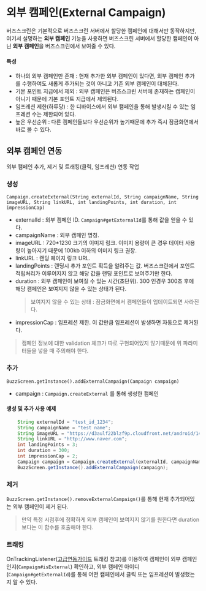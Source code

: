 # 외부 캠페인(External Campaign)
버즈스크린은 기본적으로 버즈스크린 서버에서 할당한 캠페인에 대해서만 동작하지만, 여기서 설명하는 **외부 캠페인** 기능을 사용하면 버즈스크린 서버에서 할당한 캠페인이 아닌 **외부 캠페인**을 버즈스크린에서 보여줄 수 있다.

#### 특성
- 하나의 외부 캠페인만 존재 : 현재 추가한 외부 캠페인이 있다면, 외부 캠페인 추가를 수행하여도 새롭게 추가되는 것이 아니고 기존 외부 캠페인이 대체된다.
- 기본 포인트 지급에서 제외 : 외부 캠페인은 버즈스크린 서버에 존재하는 캠페인이 아니기 때문에 기본 포인트 지급에서 제외된다.
- 임프레션 제한(하루당) : 한 디바이스에서 외부 캠페인을 통해 발생시킬 수 있는 임프레션 수는 제한되어 있다.
- 높은 우선순위 : 다른 캠페인들보다 우선순위가 높기때문에 추가 즉시 잠금화면에서 바로 볼 수 있다.


## 외부 캠페인 연동
외부 캠페인 추가, 제거 및 트래킹(클릭, 임프레션) 연동 작업

### 생성
`Campaign.createExternal(String externalId, String campaignName, String imageURL, String linkURL, int landingPoints, int duration, int impressionCap)`

- externalId : 외부 캠페인 ID. `Campaign#getExternalId`를 통해 값을 얻을 수 있다.
- campaignName : 외부 캠페인 명칭.
- imageURL : 720*1230 크기의 이미지 링크. 이미지 용량이 큰 경우 데이터 사용량이 높아지기 때문에 100kb 이하의 이미지 링크 권장.
- linkURL : 랜딩 페이지 링크 URL.
- landingPoints : 랜딩시 추가 포인트 획득을 알려주는 값. 버즈스크린에서 포인트 적립처리가 이루어지지 않고 해당 값을 랜딩 포인트로 보여주기만 한다.
- duration : 외부 캠페인이 보여질 수 있는 시간(초단위). 300 인경우 300초 후에 해당 캠페인은 보여지지 않을 수 있는 상태가 된다.
    > 보여지지 않을 수 있는 상태 : 잠금화면에서 캠페인들이 업데이트되면 사라진다.
- impressionCap : 임프레션 제한. 이 값만큼 임프레션이 발생하면 자동으로 제거된다.
> 캠페인 정보에 대한 validation 체크가 따로 구현되어있지 않기때문에 위 파라미터들을 넣을 때 주의해야 한다.

### 추가
`BuzzScreen.getInstance().addExternalCampaign(Campaign campaign)`

- campaign : `Campaign.createExternal` 를 통해 생성한 캠페인 

#### 생성 및 추가 사용 예제

```Java
    String externalId = "test_id_1234";
    String campaignName = "test name";
    String imageURL = "https://d3aulf22blzf9p.cloudfront.net/android/1447239369_e0251254410d85fc.jpg";
    String linkURL = "http://www.naver.com";
    int landingPoints = 3;
    int duration = 300;
    int impressionCap = 2;
    Campaign campaign = Campaign.createExternal(externalId, campaignName, image, link, landingPoints, duration, impCap);
    BuzzScreen.getInstance().addExternalCampaign(campaign);
```

### 제거
`BuzzScreen.getInstance().removeExternalCampaign()`를 통해 현재 추가되어있는 외부 캠페인이 제거 된다.
> 만약 특정 시점후에 정확하게 외부 캠페인이 보여지지 않기를 원한다면 duration 보다는 이 함수를 호출해야 한다.

### 트래킹
OnTrackingListener([고급연동가이드](ADVANCED-USAGE.md) 트래킹 참고)를 이용하여 캠페인이 외부 캠페인인지(`Campaign#isExternal`) 확인하고,
외부 캠페인 아이디(`Campaign#getExternalId`)를 통해 어떤 캠페인에서 클릭 또는 임프레션이 발생했는지 알 수 있다.
